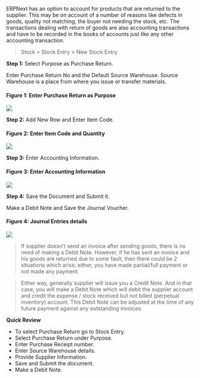 ERPNext has an option to account for products that are returned to the
supplier. This may be on account of a number of reasons like defects in goods,
quality not matching, the buyer not needing the stock, etc. The transactions
dealing with return of goods are also accounting transactions and have to be
recorded in the books of accounts just like any other accounting transaction.

> Stock > Stock Entry > New Stock Entry

__Step 1:__ Select Purpose as Purchase Return.

Enter Purchase Return No and the Default Source Warehouse. Source Warehouse is
a place from where you issue or transfer materials.

#### Figure 1: Enter Purchase Return as Purpose

![](/assets/manual_erpnext_com/old_images/erpnext/purchase-return-5.png)  

  

__Step 2:__ Add New Row and Enter Item Code. 

#### Figure 2: Enter Item Code and Quantity  

![](/assets/manual_erpnext_com/old_images/erpnext/purchase-invoice-2.png)  

__Step 3:__ Enter Accounting Information.  

  
#### Figure 3: Enter Accounting Information

![](/assets/manual_erpnext_com/old_images/erpnext/purchase-return-3-3.png)  

  
__Step 4:__ Save the Document and Submit it.  

  

Make a Debit Note and Save the Journal Voucher.

  
#### Figure 4: Journal Entries details

![](/assets/manual_erpnext_com/old_images/erpnext/purchase-return-4-3.png)  

  

> If supplier doesn't send an invoice after sending goods, there is no need of
making a Debit Note. However, if he has sent an invoice and his goods are
returned due to some fault, then there could be 2 situations which arise;
either, you have made partial/full payment or not made any payment.

> Either way, generally supplier will issue you a Credit Note. And in that
case, you will make a Debit Note which will debit the supplier account and
credit the expense / stock received but not billed (perpetual inventory)
account. This Debit Note can be adjusted at the time of any future payment
against any outstanding invoices.  

**Quick Review**  

  * To select Purchase Return go to Stock Entry.
  * Select Purchase Return under Purpose.
  * Enter Purchase Receipt number.
  * Enter Source Warehouse details.
  * Provide Supplier Information.
  * Save  and Submit the document.
  * Make a Debit Note.

